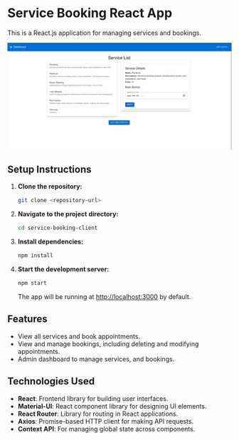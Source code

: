 # Service Booking React App

This is a React.js application for managing services and bookings.

![alt text](public/dashboard.png)

## Setup Instructions

1. **Clone the repository:**

    ```bash
    git clone <repository-url>
    ```

2. **Navigate to the project directory:**

    ```bash
    cd service-booking-client
    ```

3. **Install dependencies:**

    ```bash
    npm install
    ```

4. **Start the development server:**

    ```bash
    npm start
    ```

    The app will be running at [http://localhost:3000](http://localhost:3000) by default.

## Features

- View all services and book appointments.
- View and manage bookings, including deleting and modifying appointments.
- Admin dashboard to manage services, and bookings.

## Technologies Used

- **React**: Frontend library for building user interfaces.
- **Material-UI**: React component library for designing UI elements.
- **React Router**: Library for routing in React applications.
- **Axios**: Promise-based HTTP client for making API requests.
- **Context API**: For managing global state across components.

